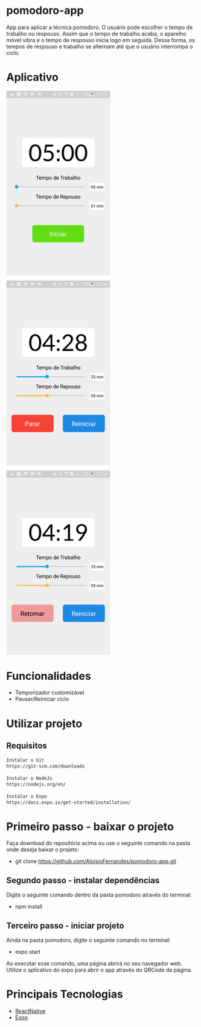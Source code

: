 # pomodoro-app
 App para aplicar a técnica pomodoro. O usuário pode escolher o tempo de trabalho ou respouso. Assim que o tempo de trabalho acaba, o aparelho móvel vibra e o tempo de respouso inicia logo em seguida. Dessa forma, os tempos de respouso e trabalho se alternam até que o usuário interrompa o ciclo.

# Aplicativo
<p align="center">
  <p><img align="center" src=".github/Pomodoro Home.png" alt="Pomodoro Home" width="275" border="0"></p>
  <p><img align="center" src=".github/Pomodoro Running.png" alt="Pomodoro Running" width="275" border="0"></p>
  <p><img align="center" src=".github/Pomodoro Paused.png" alt="Pomodoro Paused" width="275" border="0"></p>
</p>

# Funcionalidades
 - Temporizador customizável
 - Pausar/Reiniciar ciclo

# Utilizar projeto
## Requisitos
    Instalar o Git
    https://git-scm.com/downloads

    Instalar o NodeJs
    https://nodejs.org/en/

    Instalar o Expo
    https://docs.expo.io/get-started/installation/
# Primeiro passo - baixar o projeto
Faça download do repositório acima ou use o seguinte comando na pasta onde deseja baixar o projeto:
 - git clone https://github.com/AloisioFernandes/pomodoro-app.git

## Segundo passo - instalar dependências
Digite o seguinte comando dentro da pasta pomodoro através do terminal:
 - npm install

## Terceiro passo - iniciar projeto
Ainda na pasta pomodoro, digite o seguinte comando no terminal:
 - expo start

Ao executar esse comando, uma página abrirá no seu navegador web. Utilize o aplicativo do expo para abrir o app através do QRCode da página.
# Principais Tecnologias
 - [ReactNative](https://reactnative.dev/)
 - [Expo](https://docs.expo.io/)